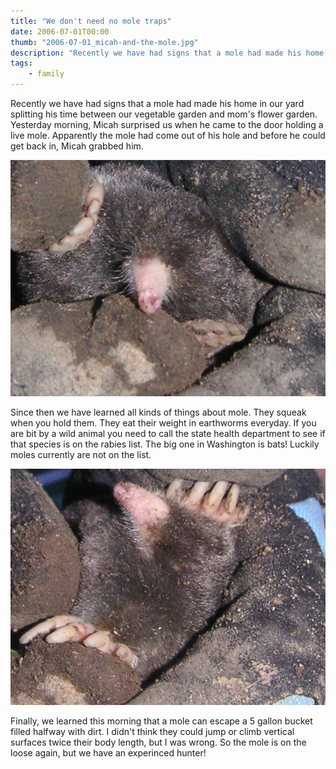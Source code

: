 ```yaml
---
title: "We don't need no mole traps"
date: 2006-07-01T00:00
thumb: "2006-07-01_micah-and-the-mole.jpg"
description: "Recently we have had signs that a mole had made his home in..."
tags: 
    - family
---
```


Recently we have had signs that a mole had made his home in our yard splitting his time between our vegetable garden and mom's flower garden. Yesterday morning, Micah surprised us when he came to the door holding a live mole. Apparently the mole had come out of his hole and before he could get back in, Micah grabbed him.

![2006-07-01_mole-1](/assets/img/2006-07-01_mole-1.jpg)

Since then we have learned all kinds of things about mole. They squeak when you hold them. They eat their weight in earthworms everyday. If you are bit by a wild animal you need to call the state health department to see if that species is on the rabies list. The big one in Washington is bats! Luckily moles currently are not on the list.

![2006-07-01_mole-2](/assets/img/2006-07-01_mole-2.jpg)

Finally, we learned this morning that a mole can escape a 5 gallon bucket filled halfway with dirt. I didn't think they could jump or climb vertical surfaces twice their body length, but I was wrong. So the mole is on the loose again, but we have an experinced hunter!
